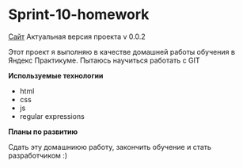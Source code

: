 # Sprint-10-homework
[Сайт](https://merfmerfeg.github.io/)
Актуальная версия проекта v 0.0.2


Этот проект я выполняю в качестве домашней работы обучения в Яндекс Практикуме. Пытаюсь научиться работать с GIT

**Используемые технологии**
- html
- css
- js
- regular expressions

**Планы по развитию**

Сдать эту домашниюю работу, закончить обучение и стать разработчиком :)
